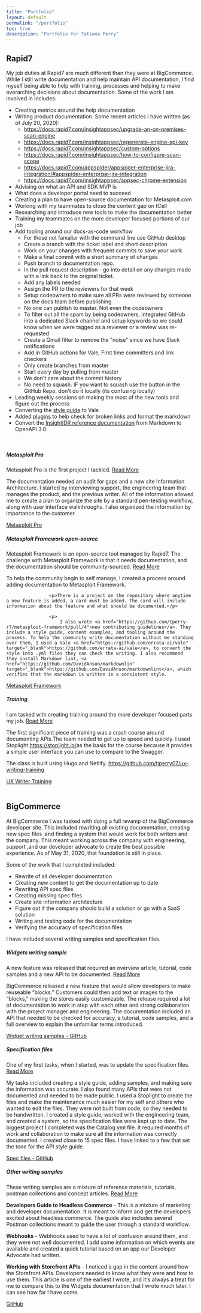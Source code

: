 ```yaml
---
title: "Portfolio"
layout: default
permalink: "/portfolio"
toc: true
description: "Portfolio for Tatiana Perry"
---
```

## Rapid7

My job duties at Rapid7 are much different than they were at BigCommerce. While I still write documentation and help maintain API documentation, I find myself being able to help with training, processes and helping to make overarching decisions about documentation. Some of the work I am involved in includes:

* Creating metrics around the help documentation
* Writing product documentation. Some recent articles I have written (as of July 20, 2020):
  * <https://docs.rapid7.com/insightappsec/upgrade-an-on-premises-scan-engine>
  * <https://docs.rapid7.com/insightappsec/regenerate-engine-api-key>
  * <https://docs.rapid7.com/insightappsec/custom-options>
  * <https://docs.rapid7.com/insightappsec/how-to-configure-scan-scope>
  * <https://docs.rapid7.com/appspider/appspider-enterprise-jira-integration/#appspider-enterprise-jira-integration>
  * <https://docs.rapid7.com/insightappsec/appsec-chrome-extension>
* Advising on what an API and SDK MVP is
* What does a developer portal need to succeed
* Creating a plan to have open-source documentation for Metasploit.com
* Working with my teammates to close the content gap on tCell
* Researching and introduce new tools to make the documentation better
* Training my teammates on the more developer focused portions of our job
* Add tooling around our docs-as-code workflow
  * For those not famaliar with the command line use GitHub desktop
  * Create a branch with the ticket label and short description 
  * Work on your changes with frequent commits to save your work
  * Make a final commit with a short summary of changes
  * Push branch to documentation repo.
  * In the pull request description - go into detail on any changes made with a link back to the original ticket.
  * Add any labels needed
  * Assign the PR to the reviewers for that week
  * Setup codeowners to make sure all PRs were reviewed by someone on the docs team before publishing
  * No one can publish to master. Not even the codeowners
  * To filter out all the spam by being codeowners, integrated GitHub into a dedicated Slack channel and setup keywords so we could know when we were tagged as a reviewer or a review was re-requested
  * Create a Gmail filter to remove the "noise" since we have Slack notifications
  * Add in GitHub actions for Vale, First time committers and link checkers
  * Only create branches from master
  * Start every day by pulling from master
  * We don't care about the commit history
  * No need to squash. IF you want to squash use the button in the GitHub Repo, don't do it locally (its confusing locally)
* Leading weekly sessions on making the most of the new tools and figure out the process
* Converting the [style guide](https://github.com/tjperry07/ux-writing-linter-r7-old) to Vale
* Added [plugins](/current-writing-setup-june-2020) to help check for broken links and format the markdown
* Convert the [InsightIDR reference documentation](https://docs.rapid7.com/insightidr/log-search-api/) from Markdown to OpenAPI 3.0

<br>

<div class="row">
	<div class="col-sm-4">
		<div class="card">
			<div class="card-body">
				<h5 class="card-title">Metasploit Pro</h5>
				<p class="card-text">Metasploit Pro is the first project I tackled. <a data-toggle="collapse" href="#metasploitpro" role="button" aria-expanded="false" aria-controls="metasploitpro">
						Read More
					</a></p>
				<p>
				</p>
				<div class="collapse" id="metasploitpro">
					<p>
						The documentation needed an audit for gaps and a new site Information Architecture. I started by interviewing support, the engineering team that manages the product, and the previous writer. All of the information allowed me to create a plan to organize the site by a standard pen-testing workflow, along with user interface walkthroughs. I also organized the information by importance to the customer.
					</p>
				</div>
				<a href="https://metasploit.help.rapid7.com/docs" class="btn btn-primary" target="_blank">Metasploit Pro</a>
			</div>
		</div>
	</div>
	<!--Card one end-->
	<div class="col-sm-4">
		<div class="card">
			<div class="card-body">
				<h5 class="card-title">Metasploit Framework open-source</h5>
				<p class="card-text">Metasploit Framework is an open-source tool managed by Rapid7. The challenge with Metasploit Framework is that it needs documentation, and the documentation should be community-sourced. <a data-toggle="collapse" href="#metasploitframework" role="button" aria-expanded="false" aria-controls="metasploitframework">
						Read More
					</a></p>
				<p>
				</p>
				<div class="collapse" id="metasploitframework">
					<p>To help the community begin to self manage, I created a process around adding documentation to Metasploit Framework.</p>

					<p>There is a project on the repository where anytime a new feature is added, a card must be added. The card will include information about the feature and what should be documented.</p>

					<p>
						I also wrote <a href="https://github.com/tperry-r7/metasploit-framework/pull/4">new contributing guidelines</a>. They include a style guide, content examples, and tooling around the process. To help the community write documentation without me standing over them, I used a Vale <a href="https://github.com/errata-ai/vale" target="_blank">https://github.com/errata-ai/vale</a>, to convert the style into .yml files they can check the writing. I also recommend they install Markdown lint, <a href="https://github.com/DavidAnson/markdownlin" target="_blank">https://github.com/DavidAnson/markdownlint</a>, which verifies that the markdown is written in a consistent style.
</p>
				</div>
				<a href="https://github.com/rapid7/metasploit-framework" class="btn btn-primary" target="_blank">Metasploit Framework</a>
			</div>
		</div>
	</div>
	<!--Card two end-->
	<div class="col-sm-4">
		<div class="card">
			<div class="card-body">
				<h5 class="card-title">Training</h5>
				<p class="card-text">I am tasked with creating training around the more developer focused parts my job. <a data-toggle="collapse" href="#developertraining" role="button" aria-expanded="false" aria-controls="developertraining">
						Read More
					</a></p>
				<p>
				</p>
				<div class="collapse" id="developertraining">
					<p>The first significant piece of training was a crash course around documenting APIs.The team needed to get up to speed and quickly. I used Stoplight <a href="https://stoplight.io/" target="_blank">https://stoplight.io/</a>as the basis for the course because it provides a simple user interface you can use to compare to the Swagger.</p>
					<p> The class is built using Hugo and Netlify. <a href="https://github.com/tjperry07/ux-writing-training" target="_blank">https://github.com/tjperry07/ux-writing-training</a> </p>
				</div>
				<a href="https://ux-writing-r7.netlify.app/" class="btn btn-primary" target="_blank">UX Writer Training</a>
			</div>
		</div>
	</div> <!--Card three-->
</div>

<br>

## BigCommerce

At BigCommerce I was tasked with doing a full revamp of the BigCommerce developer site. This included rewriting all existing documentation, creating new spec files ,and finding a system that would work for both writers and the company. This meant working across the company with engineering, support ,and our developer advocate to create the best possible experience. As of May 31, 2020, that foundation is still in place.

Some of the work that I completed included:

* Rewrite of all developer documentation
* Creating new content to get the documentation up to date
* Rewriting API spec files
* Creating missing spec files
* Create site information architecture
* Figure out if the company should build a solution or go with a SaaS solution
* Writing and testing code for the documentation
* Verifying the accuracy of specification files

I have included several writing samples and specification files.

<div class="row">
	<div class="col-sm-4">
		<div class="card">
			<div class="card-body">
				<h5 class="card-title">Widgets writing sample</h5>
				<p class="card-text">A new feature was released that required an overview article, tutorial, code samples and a new API to be documented. <a data-toggle="collapse" href="#collapsewidgetwriting" role="button" aria-expanded="false" aria-controls="collapsewidgetwriting">
						Read More
					</a></p>
				<p>
				</p>
				<div class="collapse" id="collapsewidgetwriting">
					<p>
						BigCommerce released a new feature that would allow developers to make reuseable “blocks.”
						Customers could then add text or images to the “blocks,” making the stores easily customizable.
						The release required a lot of documentation to work in step with each other and strong collaboration with the project manager and engineering. The documentation included an API that needed to be checked for accuracy, a tutorial, code samples, and a full overview to explain the unfamiliar terms introduced.
					</p>
				</div>
				<a href="https://github.com/tjperry07/personal-site/tree/master/_portfolio_files/bigcommerce/widgets" class="btn btn-primary" target="_blank">Widget writing samples - GitHub</a>
			</div>
		</div>
	</div>
	<!--Card one end-->
	<div class="col-sm-4">
		<div class="card">
			<div class="card-body">
				<h5 class="card-title">Specification files</h5>
				<p class="card-text">One of my first tasks, when I started, was to update the specification files. <a data-toggle="collapse" href="#collapsespecfiles" role="button" aria-expanded="false" aria-controls="collapsespecfiles">
						Read More
					</a></p>
				<p>
				</p>
				<div class="collapse" id="collapsespecfiles">
					<p>
						My tasks included creating a style guide, adding samples, and making sure the information was accurate. I also found many APIs that were not documented and needed to be made public. I used a Stoplight to create the files and make the maintenance much easier for my self and others who wanted to edit the files. They were not built from code, so they needed to be handwritten. I created a style guide, worked with the engineering team, and created a system, so the specification files were kept up to date. The biggest project I completed was the Catalog.yml file. It required months of work and collaboration to make sure all the information was correctly documented. I created close to 15 spec files. I have linked to a few that set the tone for the API style guide.</p>
				</div>
				<a href="https://github.com/tjperry07/personal-site/tree/master/_portfolio_files/bigcommerce/spec_files" class="btn btn-primary" target="_blank">Spec files - GitHub</a>
			</div>
		</div>
	</div>
	<!--Card two end-->
	<div class="col-sm-4">
		<div class="card">
			<div class="card-body">
				<h5 class="card-title">Other writing samples</h5>
				<p class="card-text">These writing samples are a mixture of reference materials, tutorials, postman collections and concept articles. <a data-toggle="clapse" href="#collapseothersamples" role="button" aria-expanded="false" aria-controls="collapseothersamples">
						Read More
					</a></p>
				<p>
				</p>
				<div class="collapse" id="collapseothersamples">
					<p><strong>Developers Guide to Headless Commerce</strong> - This is a mixture of marketing and developer documentation. It is meant to inform and get the developers excited about headless commerce.
						The guide also includes several Postman collections meant to guide the user through a standard workflow. </p>
					<p><strong>Webhooks</strong> - Webhooks used to have a lot of confusion around them, and they were not well documented. I add some information on which events are available and created a quick tutorial based on an app our Developer Advocate had written. </p>
					<p><strong>Working with Storefront APIs</strong> - I noticed a gap in the content around how the Storefront APIs. Developers needed to know what they were and how to use them. This article is one of the earliest I wrote, and it's always a treat for me to compare this to the Widgets documentation that I wrote much later. I can see how far I have come. </p>
				</div>
				<a href="https://github.com/tjperry07/personal-site/tree/master/_portfolio_files/bigcommerce/other" class="btn btn-primary" target="_blank">GitHub</a>
			</div>
		</div>
	</div>
	<!--Card three-->
</div>